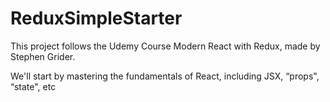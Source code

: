 # ReduxSimpleStarter

This project follows the Udemy Course Modern React with Redux, made by Stephen Grider.

We'll start by mastering the fundamentals of React, including JSX, “props", “state", etc

